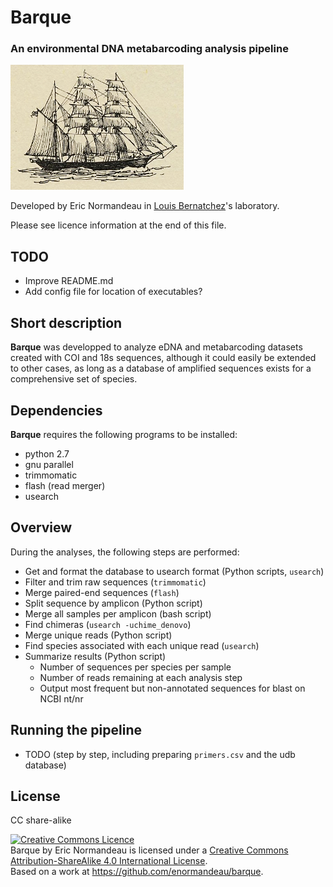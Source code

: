 # Barque

### An environmental DNA metabarcoding analysis pipeline

![Barque](https://raw.githubusercontent.com/enormandeau/barque/master/00_archive/barque_small.png)

Developed by Eric Normandeau in [Louis Bernatchez](http://www.bio.ulaval.ca/louisbernatchez/presentation.htm)'s laboratory.

Please see licence information at the end of this file.

## TODO

- Improve README.md
- Add config file for location of executables?

## Short description

**Barque** was developped to analyze eDNA and metabarcoding datasets created
with COI and 18s sequences, although it could easily be extended to other
cases, as long as a database of amplified sequences exists for a comprehensive
set of species.

## Dependencies

**Barque** requires the following programs to be installed:

- python 2.7
- gnu parallel
- trimmomatic
- flash (read merger)
- usearch

## Overview

During the analyses, the following steps are performed:

- Get and format the database to usearch format (Python scripts, `usearch`)
- Filter and trim raw sequences (`trimmomatic`)
- Merge paired-end sequences (`flash`)
- Split sequence by amplicon (Python script)
- Merge all samples per amplicon (bash script)
- Find chimeras (`usearch -uchime_denovo`)
- Merge unique reads (Python script)
- Find species associated with each unique read (`usearch`)
- Summarize results (Python script)
  - Number of sequences per species per sample
  - Number of reads remaining at each analysis step
  - Output most frequent but non-annotated sequences for blast on NCBI nt/nr

## Running the pipeline

- TODO (step by step, including preparing `primers.csv` and the udb database)

## License
CC share-alike

<a rel="license" href="http://creativecommons.org/licenses/by-sa/4.0/"><img alt="Creative Commons Licence" style="border-width:0" src="https://i.creativecommons.org/l/by-sa/4.0/88x31.png" /></a><br /><span xmlns:dct="http://purl.org/dc/terms/" property="dct:title">Barque</span> by <span xmlns:cc="http://creativecommons.org/ns#" property="cc:attributionName">Eric Normandeau</span> is licensed under a <a rel="license" href="http://creativecommons.org/licenses/by-sa/4.0/">Creative Commons Attribution-ShareAlike 4.0 International License</a>.<br />Based on a work at <a xmlns:dct="http://purl.org/dc/terms/" href="https://github.com/enormandeau/barque" rel="dct:source">https://github.com/enormandeau/barque</a>.
